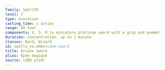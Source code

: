 ```yaml
---
family: SpellVO
level: 7
type: evocation
casting_time: 1 action
range: 60 feet
components: V, S, M (a miniature platinum sword with a grip and pommel of copper and zinc, worth 250 gp)
duration: Concentration, up to 1 minute
classes: Bard, Wizard
id: spells_vo.md#arcane-sword
title: Arcane Sword
alias: Épée magique
source: (SRD p119)
---
```


